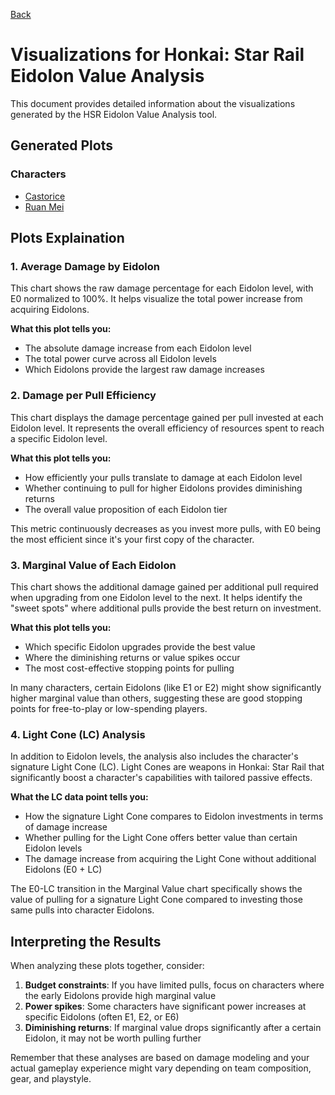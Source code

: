 [Back](../README.md)

# Visualizations for Honkai: Star Rail Eidolon Value Analysis

This document provides detailed information about the visualizations generated by the HSR Eidolon Value Analysis tool.

## Generated Plots

### Characters

- [Castorice](./character_visuals/CASTORICE.md)
- [Ruan Mei](./character_visuals/RUAN_MEI.md)

## Plots Explaination

### 1. Average Damage by Eidolon

This chart shows the raw damage percentage for each Eidolon level, with E0 normalized to 100%. It helps visualize the total power increase from acquiring Eidolons.

**What this plot tells you:**

- The absolute damage increase from each Eidolon level
- The total power curve across all Eidolon levels
- Which Eidolons provide the largest raw damage increases

### 2. Damage per Pull Efficiency

This chart displays the damage percentage gained per pull invested at each Eidolon level. It represents the overall efficiency of resources spent to reach a specific Eidolon level.

**What this plot tells you:**

- How efficiently your pulls translate to damage at each Eidolon level
- Whether continuing to pull for higher Eidolons provides diminishing returns
- The overall value proposition of each Eidolon tier

This metric continuously decreases as you invest more pulls, with E0 being the most efficient since it's your first copy of the character.

### 3. Marginal Value of Each Eidolon

This chart shows the additional damage gained per additional pull required when upgrading from one Eidolon level to the next. It helps identify the "sweet spots" where additional pulls provide the best return on investment.

**What this plot tells you:**

- Which specific Eidolon upgrades provide the best value
- Where the diminishing returns or value spikes occur
- The most cost-effective stopping points for pulling

In many characters, certain Eidolons (like E1 or E2) might show significantly higher marginal value than others, suggesting these are good stopping points for free-to-play or low-spending players.

### 4. Light Cone (LC) Analysis

In addition to Eidolon levels, the analysis also includes the character's signature Light Cone (LC). Light Cones are weapons in Honkai: Star Rail that significantly boost a character's capabilities with tailored passive effects.

**What the LC data point tells you:**

- How the signature Light Cone compares to Eidolon investments in terms of damage increase
- Whether pulling for the Light Cone offers better value than certain Eidolon levels
- The damage increase from acquiring the Light Cone without additional Eidolons (E0 + LC)

The E0-LC transition in the Marginal Value chart specifically shows the value of pulling for a signature Light Cone compared to investing those same pulls into character Eidolons.

## Interpreting the Results

When analyzing these plots together, consider:

1. **Budget constraints**: If you have limited pulls, focus on characters where the early Eidolons provide high marginal value
2. **Power spikes**: Some characters have significant power increases at specific Eidolons (often E1, E2, or E6)
3. **Diminishing returns**: If marginal value drops significantly after a certain Eidolon, it may not be worth pulling further

Remember that these analyses are based on damage modeling and your actual gameplay experience might vary depending on team composition, gear, and playstyle.
